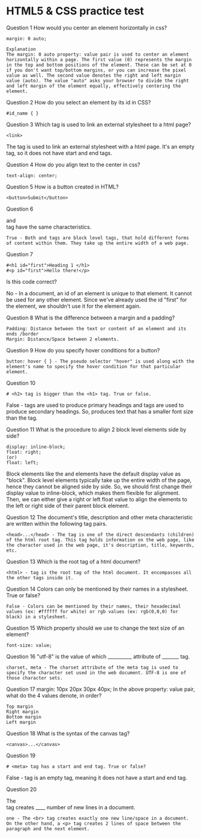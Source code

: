# HTML5 & CSS practice test

Question 1
How would you center an element horizontally in css?

    margin: 0 auto;

    Explanation
    The margin: 0 auto property: value pair is used to center an element horizontally within a page. The first value (0) represents the margin in the top and bottom positions of the element. These can be set at 0 if you don't want top/bottom margins, or you can increase the pixel value as well. The second value denotes the right and left margin value (auto). The value "auto" asks your browser to divide the right and left margin of the element equally, effectively centering the element.

Question 2
How do you select an element by its id in CSS?

    #id_name { }

Question 3
Which tag is used to link an external stylesheet to a html page?

    <link>

The tag is used to link an external stylesheet with a html page. It's an empty tag, so it does not have start and end tags.

Question 4
How do you align text to the center in css?

    text-align: center;

Question 5
How is a button created in HTML?

    <button>Submit</button>

Question 6
<section> and <div> tag have the same characteristics.

    True - Both and tags are block level tags, that hold different forms of content within them. They take up the entire width of a web page.

Question 7

    #<h1 id="first">Heading 1 </h1>
    #<p id="first">Hello there!</p>

Is this code correct?

  No - In a document, an id of an element is unique to that element. It cannot be used for any other element. Since we've already used the id "first" for the element, we shouldn't use it for the element again.

Question 8
What is the difference between a margin and a padding?

    Padding: Distance between the text or content of an element and its ends /border
    Margin: Distance/Space between 2 elements.

Question 9
How do you specify hover conditions for a button?

    button: hover { } - The pseudo selector "hover" is used along with the element's name to specify the hover condition for that particular element.

Question 10

    # <h2> tag is bigger than the <h1> tag. True or false.

False - tags are used to produce primary headings and tags are used to produce secondary headings. So, produces text that has a smaller font size than the tag.

Question 11
What is the procedure to align 2 block level elements side by side?

    display: inline-block;
    float: right;
    (or)
    float: left;

Block elements like the and elements have the default display value as "block". Block level elements typically take up the entire width of the page, hence they cannot be aligned side by side. So, we should first change their display value to inline-block, which makes them flexible for alignment. Then, we can either give a right or left float value to align the elements to the left or right side of their parent block element.

Question 12
The document's title, description and other meta characteristic are written within the following tag pairs.

    <head>...</head> - The tag is one of the direct descendants (children) of the html root tag. This tag holds information on the web page, like the character used in the web page, it's description, title, keywords, etc.

Question 13
Which is the root tag of a html document?

    <html> - tag is the root tag of the html document. It encompasses all the other tags inside it.

Question 14
Colors can only be mentioned by their names in a stylesheet. True or false?

    False - Colors can be mentioned by their names, their hexadecimal values (ex: #ffffff for white) or rgb values (ex: rgb(0,0,0) for black) in a stylesheet.

Question 15
Which property should we use to change the text size of an element?

    font-size: value;

Question 16
"utf-8" is the value of which __________ attribute of _______ tag.

    charset, meta - The charset attribute of the meta tag is used to specify the character set used in the web document. UTF-8 is one of those character sets.

Question 17
margin: 10px 20px 30px 40px;   In the above property: value pair, what do the 4 values denote, in order?

    Top margin
    Right margin
    Bottom margin
    Left margin

Question 18
What is the syntax of the canvas tag?

    <canvas>...</canvas>

Question 19

    # <meta> tag has a start and end tag. True or false?

  False - tag is an empty tag, meaning it does not have a start and end tag.

Question 20

The <br> tag creates ____ number of new lines in a document.

    one - The <br> tag creates exactly one new line/space in a document. On the other hand, a <p> tag creates 2 lines of space between the paragraph and the next element.
